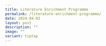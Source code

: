 ```yaml
---
title: Literature Enrichment Programme
permalink: /literature-enrichment-programme/
date: 2024-04-03
layout: post
description: ""
image: ""
variant: tiptap
---
```

